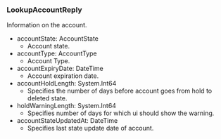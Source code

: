 ### LookupAccountReply
Information on the account.

- accountState: AccountState
  - Account state.
- accountType: AccountType
  - Account Type.
- accountExpiryDate: DateTime
  - Account expiration date.
- accountHoldLength: System.Int64
  - Specifies the number of days before account goes from hold to deleted state.
- holdWarningLength: System.Int64
  - Specifies number of days for which ui should show the warning.
- accountStateUpdatedAt: DateTime
  - Specifies last state update date of account.

